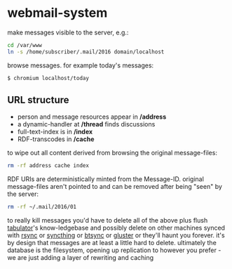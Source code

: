 # webmail-system

make messages visible to the server, e.g.:

``` sh
cd /var/www
ln -s /home/subscriber/.mail/2016 domain/localhost
```

browse messages. for example today's messages:

``` sh
$ chromium localhost/today
```

## URL structure
* person and message resources appear in **/address**
* a dynamic-handler at **/thread** finds discussions
* full-text-index is in **/index**
* RDF-transcodes in **/cache**

to wipe out all content derived from browsing the original message-files:

``` sh
rm -rf address cache index
```

RDF URIs are deterministically minted from the Message-ID. original message-files aren't pointed to and can be removed after being "seen" by the server:

``` sh
rm -rf ~/.mail/2016/01
```

to really kill messages you'd have to delete all of the above plus flush [tabulator](https://github.com/linkeddata/tabulator)'s know-ledgebase and possibly delete on other machines synced with [rsync](http://linux.die.net/man/1/rsync) or [syncthing](https://syncthing.net/) or [btsync](https://www.getsync.com/) or [gluster](http://www.gluster.org/) or they'll haunt you forever. it's by design that messages are at least a little hard to delete. ultimately the database is the filesystem, opening up replication to however you prefer - we are just adding a layer of rewriting and caching

